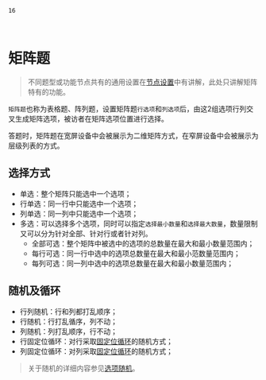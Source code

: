 ```index
16
```

```tag

```

```summary

```
# 矩阵题

> 不同题型或功能节点共有的通用设置在[节点设置](../node-setting/concept.md)中有讲解，此处只讲解矩阵特有的功能。

`矩阵题`也称为表格题、阵列题，设置矩阵题`行选项`和`列选项`后，由这2组选项行列交叉生成矩阵选项，被访者在矩阵选项位置进行选择。

答题时，矩阵题在宽屏设备中会被展示为二维矩阵方式，在窄屏设备中会被展示为层级列表的方式。

## 选择方式
+ 单选：整个矩阵只能选中一个选项；
+ 行单选：同一行中只能选中一个选项；
+ 列单选：同一列中只能选中一个选项；
+ 多选：可以选择多个选项，同时可以指定`选择最小数量`和`选择最大数量`，数量限制又可以分为针对全部、针对行或者针对列。
    + 全部可选：整个矩阵中被选中的选项的总数量在最大和最小数量范围内；
    + 每行可选：同一行中选中的选项总数量在最大和最小范数量范围内；
    + 每列可选：同一列中选中的选项总数量在最大和最小数量范围内；

## 随机及循环
+ 行列随机：行和列都打乱顺序；
+ 行随机：行打乱循序，列不动；
+ 列随机：列打乱顺序，行不动；
+ 行固定位循环：对行采取[固定位循环](../node-setting/option-random.md#固定位循环)的随机方式；
+ 列固定位循环：对列采取[固定位循环](../node-setting/option-random.md#固定位循环)的随机方式；

> 关于随机的详细内容参见[选项随机](../node-setting/option-random.md)。
